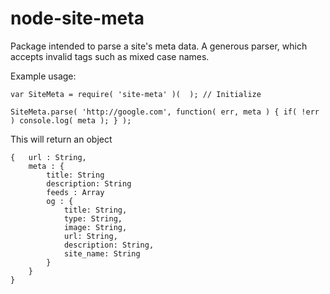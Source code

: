 # node-site-meta

Package intended to parse a site's meta data.  A generous parser, which accepts invalid tags such as mixed case names.

Example usage:

    var SiteMeta = require( 'site-meta' )(  ); // Initialize

    SiteMeta.parse( 'http://google.com', function( err, meta ) { if( !err ) console.log( meta ); } );

This will return an object

    {   url : String,
        meta : {
            title: String
            description: String
            feeds : Array
            og : {
                title: String,
                type: String,
                image: String,
                url: String,
                description: String,
                site_name: String
            }
        }
    }

  
  
 
